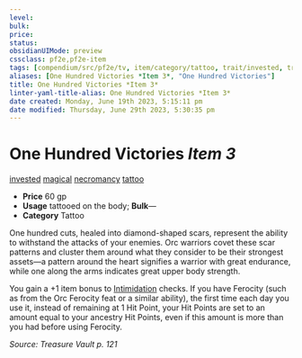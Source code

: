 ```yaml
---
level:
bulk:
price:
status:
obsidianUIMode: preview
cssclass: pf2e,pf2e-item
tags: [compendium/src/pf2e/tv, item/category/tattoo, trait/invested, trait/magical, trait/necromancy, trait/tattoo]
aliases: [One Hundred Victories *Item 3*, "One Hundred Victories"]
title: One Hundred Victories *Item 3*
linter-yaml-title-alias: One Hundred Victories *Item 3*
date created: Monday, June 19th 2023, 5:15:11 pm
date modified: Thursday, June 29th 2023, 5:30:35 pm
---
```


# One Hundred Victories *Item 3*

[invested](rules/traits/invested.md) [magical](rules/traits/magical.md) [necromancy](rules/traits/necromancy.md) [tattoo](rules/traits/tattoo-lowg.md)  

- **Price** 60 gp
- **Usage** tattooed on the body; **Bulk**—
- **Category** Tattoo

One hundred cuts, healed into diamond-shaped scars, represent the ability to withstand the attacks of your enemies. Orc warriors covet these scar patterns and cluster them around what they consider to be their strongest assets—a pattern around the heart signifies a warrior with great endurance, while one along the arms indicates great upper body strength.

You gain a +1 item bonus to [Intimidation](compendium/skills.md#Intimidation) checks. If you have Ferocity (such as from the Orc Ferocity feat or a similar ability), the first time each day you use it, instead of remaining at 1 Hit Point, your Hit Points are set to an amount equal to your ancestry Hit Points, even if this amount is more than you had before using Ferocity.

*Source: Treasure Vault p. 121*
